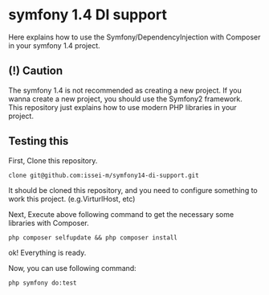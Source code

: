 symfony 1.4 DI support
======================

Here explains how to use the Symfony/DependencyInjection with Composer in your symfony 1.4 project.

(!) Caution
-----------

The symfony 1.4 is not recommended as creating a new project. If you wanna create a new project, you should use the Symfony2 framework.  
This repository just explains how to use modern PHP libraries in your project.

Testing this
------------

First, Clone this repository.

    clone git@github.com:issei-m/symfony14-di-support.git

It should be cloned this repository, and you need to configure something to work this project. (e.g.VirturlHost, etc)

Next, Execute above following command to get the necessary some libraries with Composer.

    php composer selfupdate && php composer install

ok! Everything is ready.

Now, you can use following command:

    php symfony do:test
